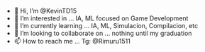 - 👋 Hi, I’m @KevinTD15
- 👀 I’m interested in ... IA, ML focused on Game Development
- 🌱 I’m currently learning ... IA, ML, Simulacion, Compilacion, etc
- 💞️ I’m looking to collaborate on ... nothing until my graduation
- 📫 How to reach me ... Tg: @Rimuru1511

<!---
KevinTD15/KevinTD15 is a ✨ special ✨ repository because its `README.md` (this file) appears on your GitHub profile.
You can click the Preview link to take a look at your changes.
--->
